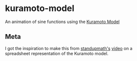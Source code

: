 # kuramoto-model

An animation of sine functions using the [Kuramoto Model](https://en.wikipedia.org/wiki/Kuramoto_model)

## Meta

I got the inspiration to make this from [standupmath's](https://www.youtube.com/user/standupmaths) [video](https://www.youtube.com/watch?v=J4PO7NbdKXg)
on a spreadsheet representation of the Kuramoto model.
